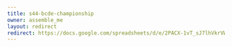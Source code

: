 ```yaml
---
title: s44-bcde-championship
owner: assemble_me
layout: redirect
redirect: https://docs.google.com/spreadsheets/d/e/2PACX-1vT_sJ7lhVkrVWrTfb9fqK3Qics9huOVc9wCY83aLAo7aWwKSqRBq6rMuf15ocyhTCRpqGdYP-DN99Ui/pubhtml?gid=0
---
```

